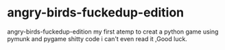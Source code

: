 angry-birds-fuckedup-edition
============================

angry-birds-fuckedup-edition
my first atemp to creat a python game using pymunk and pygame 
shitty code i can't even read it ,Good luck.
